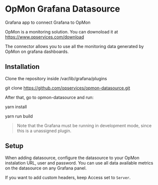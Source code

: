 # OpMon Grafana Datasource

Grafana app to connect Grafana to OpMon

OpMon is a monitoring solution. You can downoload it at https://www.opservices.com/download

The connector allows you to use all the monitoring data generated by OpMon on grafana dashboards.

## Installation

Clone the repository inside /var/lib/grafana/plugins

git clone https://github.com/opservices/opmon-datasource.git

After that, go to opmon-datasource and run:

yarn install

yarn run build

> Note that the Grafana must be running in development mode, since this is a unassigned plugin.

## Setup

When adding datasource, configure the datasource to your OpMon instalation URL, user and password. You can use all data available metrics on the datasource on any Grafana panel.

If you want to add custom headers, keep Access set to `Server`.
